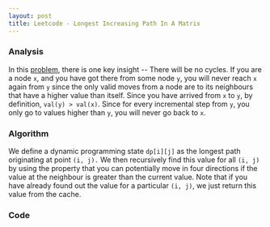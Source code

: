 ```yaml
---
layout: post
title: Leetcode - Longest Increasing Path In A Matrix
---
```


### Analysis

In this [problem](https://leetcode.com/problems/longest-increasing-path-in-a-matrix/), there is one key insight -- There will be no cycles. If you are a node `x`, and you have got there from some node `y`, you will never reach `x` again from `y` since the only valid moves from a node are to its neighbours that have a higher value than itself. Since you have arrived from `x` to `y`, by definition, `val(y) > val(x)`. Since for every incremental step from `y`, you only go to values higher than `y`, you will never go back to `x`. 

### Algorithm

We define a dynamic programming state `dp[i][j]` as the longest path originating at point `(i, j).` We then recursively find this value for all `(i, j)` by using the property that you can potentially move in four directions if the value at the neighbour is greater than the current value. Note that if you have already found out the value for a particular `(i, j)`, we just return this value from the cache.

### Code

<script src="https://gist.github.com/adijo/7dd9eb910a36e48eb153.js"></script>